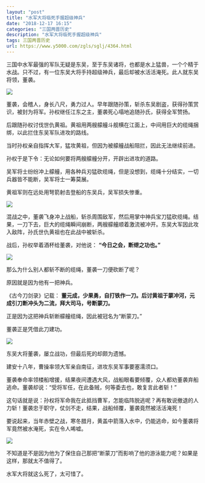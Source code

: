 ```yaml
---
layout: "post"
title: "水军大将临死手握超级神兵"
date: "2018-12-17 16:15"
categories: "三国两晋历史"
description: "水军大将临死手握超级神兵"
tags: 三国两晋历史
url: https://www.y5000.com/zgls/sglj/4364.html
---
```






三国中水军最强的军队无疑是东吴，至于东吴诸将，也都是水上猛兽，一个个精于水战。只不过，有一位东吴大将手持超级神兵，最后却被水活活淹死。此人就东吴将领，董袭。

![](https://img.y5000.com/uploads/allimg/161102/8-16110209562T62.jpg)

董袭，会稽人，身长八尺，勇力过人。早年跟随孙策，斩杀东吴剧盗，获得孙策赏识，被封为将军。孙权继任江东之主，董袭死心塌地追随孙氏，获得全军赞扬。

后跟随孙权讨伐世仇黄祖。黄祖用两艘艨艟斗舰横在江面上，中间用巨大的缆绳捆绑，以此拦住东吴军队进攻的路线。

当时孙权亲自指挥大军，猛攻黄祖，但因为被艨艟战船阻拦，因此无法继续前进。

孙权于是下令：无论如何要将两艘艨艟分开，开辟出进攻的道路。

吴军将士纷纷冲上艨艟，用各种兵刃猛砍缆绳，但是没想到，缆绳十分结实，一切兵器皆不能断，吴军将士一筹莫展。

黄祖军则在远处用弩箭射击登船的东吴兵，吴军损失惨重。

![](https://img.y5000.com/uploads/allimg/161102/0959411407-0.jpg)

混战之中，董袭飞身冲上战船，斩杀周围敌军，然后用掌中神兵宝刀猛砍缆绳。结果，一刀下去，巨大的缆绳瞬间崩断，两艘艨艟顺着激流被冲开。东吴大军因此攻入敌阵，孙氏世仇黄祖也在此战中被斩杀。

战后，孙权举着酒杯给董袭，对他说： **“今日之会，断绁之功也。”**

![](https://img.y5000.com/uploads/allimg/161102/8-16110209561Rc.jpg)

那么为什么别人都斩不断的缆绳，董袭一刀便砍断了呢？

原因就是因为他有一把神兵。

《古今刀剑录》记载： **董元成，少果勇，自打铁作一刀。后讨黄祖于蒙冲河，元成引刀断冲头为二流，拜大司马，号断蒙刀。**

正是因为这把神兵斩断艨艟缆绳，因此被冠名为“断蒙刀。”

董袭正是凭借此刀建功。

![](https://img.y5000.com/uploads/allimg/161102/0959412I5-1.jpg)

东吴大将董袭，屡立战功，但最后死的却颇为遗憾。

建安十八年，曹操率领大军亲自南征，进攻东吴军事要塞濡须口。

董袭奉命率领楼船增援，结果夜间遭遇大风，战船眼看要倾覆，众人都劝董袭弃船逃命。董袭却说：“受将军任，在此备贼，何等委去也，敢复言此者斩！”

这句话就是说：孙权将军命我在此抵挡曹军，怎能临阵脱逃呢？再有敢说撤退的人力斩！董袭忠于职守，仗剑不走，结果，战船倾覆，董袭竟然被活活淹死！

要说起来，当年赤壁之战，寒冬腊月，黄盖中箭落入水中，仍能逃命，如今董袭将军竟然被水淹死，实在令人唏嘘。

![](https://img.y5000.com/uploads/allimg/161102/8-1611020956094N.jpg)

不知道是不是因为他为了保住自己那把“断蒙刀”而影响了他的游泳能力呢？如果是这样，那就太不值得了。

水军大将就这么死了，太可惜了。
